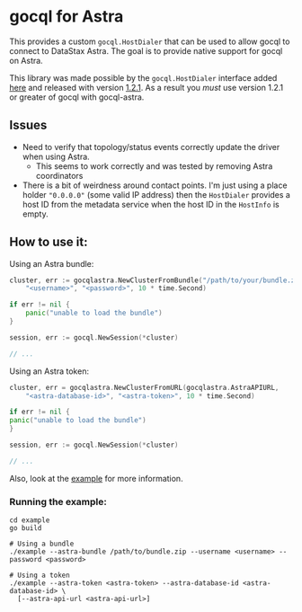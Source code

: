 # gocql for Astra

This provides a custom `gocql.HostDialer` that can be used to allow gocql to connect to DataStax Astra. The goal is to
provide native support for gocql on Astra.

This library was made possible by the `gocql.HostDialer` interface added [here](https://github.com/gocql/gocql/pull/1629)
and released with version [1.2.1](https://github.com/gocql/gocql/releases/tag/v1.2.1).  As a result you _must_ use
version 1.2.1 or greater of gocql with gocql-astra.

## Issues

* Need to verify that topology/status events correctly update the driver when using Astra.
  * This seems to work correctly and was tested by removing Astra coordinators
* There is a bit of weirdness around contact points. I'm just using a place holder `"0.0.0.0"` (some valid IP address) 
  then the `HostDialer` provides a host ID from the metadata service when the host ID in the `HostInfo` is empty.

## How to use it:

Using an Astra bundle:

```go
cluster, err := gocqlastra.NewClusterFromBundle("/path/to/your/bundle.zip", 
	"<username>", "<password>", 10 * time.Second)

if err != nil {
    panic("unable to load the bundle")
}

session, err := gocql.NewSession(*cluster)

// ...
```

Using an Astra token:

```go
cluster, err = gocqlastra.NewClusterFromURL(gocqlastra.AstraAPIURL, 
	"<astra-database-id>", "<astra-token>", 10 * time.Second)

if err != nil {
panic("unable to load the bundle")
}

session, err := gocql.NewSession(*cluster)

// ...
```

Also, look at the [example](example) for more information.

### Running the example:

```
cd example
go build

# Using a bundle
./example --astra-bundle /path/to/bundle.zip --username <username> --password <password>

# Using a token
./example --astra-token <astra-token> --astra-database-id <astra-database-id> \
  [--astra-api-url <astra-api-url>]
```
